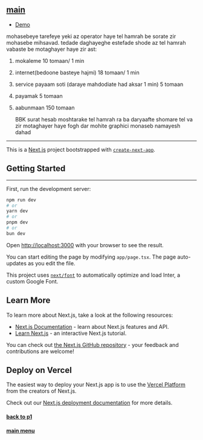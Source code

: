 ## [main](#)

- [Demo](https://az-barname-nevisi-p1-main-tohideq.netlify.app/)

mohasebeye tarefeye yeki az operator haye tel hamrah be sorate zir mohasebe mihsavad. tedade daghayeghe estefade shode az tel hamrah vabaste be motaghayer haye zir ast:

1. mokaleme 10 tomaan/ 1 min
2. internet(bedoone basteye hajmi) 18 tomaan/ 1 min
3. service payaam soti (daraye mahdodiate had aksar 1 min) 5 tomaan
4. payamak 5 tomaan
5. aabunmaan 150 tomaan

   BBK surat hesab moshtarake tel hamrah ra ba daryaafte shomare tel va zir motaghayer haye fogh dar mohite graphici monaseb namayesh dahad

---

This is a [Next.js](https://nextjs.org/) project bootstrapped with [`create-next-app`](https://github.com/vercel/next.js/tree/canary/packages/create-next-app).

## Getting Started

---

First, run the development server:

```bash
npm run dev
# or
yarn dev
# or
pnpm dev
# or
bun dev
```

Open [http://localhost:3000](http://localhost:3000) with your browser to see the result.

You can start editing the page by modifying `app/page.tsx`. The page auto-updates as you edit the file.

This project uses [`next/font`](https://nextjs.org/docs/basic-features/font-optimization) to automatically optimize and load Inter, a custom Google Font.

## Learn More

To learn more about Next.js, take a look at the following resources:

- [Next.js Documentation](https://nextjs.org/docs) - learn about Next.js features and API.
- [Learn Next.js](https://nextjs.org/learn) - an interactive Next.js tutorial.

You can check out [the Next.js GitHub repository](https://github.com/vercel/next.js/) - your feedback and contributions are welcome!

## Deploy on Vercel

The easiest way to deploy your Next.js app is to use the [Vercel Platform](https://vercel.com/new?utm_medium=default-template&filter=next.js&utm_source=create-next-app&utm_campaign=create-next-app-readme) from the creators of Next.js.

Check out our [Next.js deployment documentation](https://nextjs.org/docs/deployment) for more details.

#### [back to p1](../)

#### [main menu](../../)
